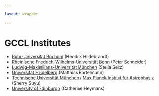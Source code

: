 ```yaml
---

layout: wrapper

---
```


# GCCL Institutes

- [Ruhr-Universität Bochum](https://www.ruhr-uni-bochum.de/en) (Hendrik Hildebrandt)
- [Rheinische Friedrich-Wilhelms-Universität Bonn](https://www.uni-bonn.de/startpage?set_language=en) (Peter Schneider)
- [Ludwig-Maximilians-Universität München](https://www.en.uni-muenchen.de/index.html) (Stella Seitz)
- [Universität Heidelberg](https://www.uni-heidelberg.de/en) (Matthias Bartelmann)
- [Technische Universität München](https://www.tum.de/en/) / [Max Planck Institut für Astrophysik](https://www.mpa-garching.mpg.de) (Sherry Suyu)
- [University of Edinburgh](http://www.roe.ac.uk/ifa) (Catherine Heymans)
